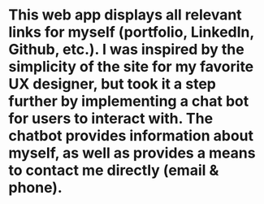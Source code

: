 # This web app displays all relevant links for myself (portfolio, LinkedIn, Github, etc.). I was inspired by the simplicity of the site for my favorite UX designer, but took it a step further by implementing a chat bot for users to interact with. The chatbot provides information about myself, as well as provides a means to contact me directly (email & phone).
